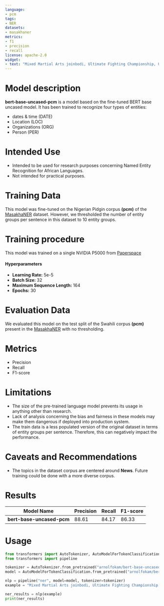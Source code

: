 ```yaml
---
language: 
- pcm
tags:
- NER
datasets:
- masakhaner
metrics:
- f1
- precision
- recall
license: apache-2.0
widget:
- text: "Mixed Martial Arts joinbodi, Ultimate Fighting Championship, UFC don decide say dem go enta back di octagon on Saturday, 9 May, for Jacksonville, Florida."
---
```


# Model description
**bert-base-uncased-pcm** is a model based on the fine-tuned BERT base uncased model. It has been trained to recognize four types of entities:
- dates & time (DATE)
- Location (LOC)
- Organizations (ORG)
- Person (PER)

# Intended Use
- Intended to be used for research purposes concerning Named Entity Recognition for African Languages.
- Not intended for practical purposes.

# Training Data
This model was fine-tuned on the Nigerian Pidgin corpus **(pcm)** of the [MasakhaNER](https://github.com/masakhane-io/masakhane-ner) dataset. However, we thresholded the number of entity groups per sentence in this dataset to 10 entity groups.

# Training procedure
This model was trained on a single NVIDIA P5000 from [Paperspace](https://www.paperspace.com)
#### Hyperparameters
- **Learning Rate:** 5e-5
- **Batch Size:** 32
- **Maximum Sequence Length:** 164
- **Epochs:** 30

# Evaluation Data
We evaluated this model on the test split of the Swahili corpus **(pcm)** present in the [MasakhaNER](https://github.com/masakhane-io/masakhane-ner) with no thresholding.

# Metrics
- Precision
- Recall
- F1-score

# Limitations
- The size of the pre-trained language model prevents its usage in anything other than research.
- Lack of analysis concerning the bias and fairness in these models may make them dangerous if deployed into production system.
- The train data is a less populated version of the original dataset in terms of entity groups per sentence. Therefore, this can negatively impact the performance.

# Caveats and Recommendations
- The topics in the dataset corpus are centered around **News**. Future training could be done with a more diverse corpus.

# Results
Model Name| Precision | Recall | F1-score
-|-|-|-
**bert-base-uncased-pcm**| 88.61 | 84.17 | 86.33

# Usage
```python
from transformers import AutoTokenizer, AutoModelForTokenClassification
from transformers import pipeline

tokenizer = AutoTokenizer.from_pretrained("arnolfokam/bert-base-uncased-pcm")
model = AutoModelForTokenClassification.from_pretrained("arnolfokam/bert-base-uncased-pcm")

nlp = pipeline("ner", model=model, tokenizer=tokenizer)
example = "Mixed Martial Arts joinbodi, Ultimate Fighting Championship, UFC don decide say dem go enta back di octagon on Saturday, 9 May, for Jacksonville, Florida."

ner_results = nlp(example)
print(ner_results)
```